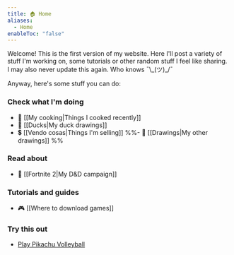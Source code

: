 ```yaml
---
title: 🏠 Home
aliases:
  - Home
enableToc: "false"
---
```

Welcome! This is the first version of my website. Here I'll post a variety of stuff I'm working on, some tutorials or other random stuff I feel like sharing. I may also never update this again. Who knows ¯\\\_(ツ)\_/¯

Anyway, here's some stuff you can do:
### Check what I'm doing
- 🍳 [[My cooking|Things I cooked recently]]
- 🦆 [[Ducks|My duck drawings]]
- 💲   [[Vendo cosas|Things I'm selling]]
%%- 🎨 [[Drawings|My other drawings]] %%
### Read about
- 🎲 [[Fortnite 2|My D&D campaign]] 
### Tutorials and guides
- 🎮 [[Where to download games]] 
### Try this out
- [Play Pikachu Volleyball](https://gorisanson.github.io/pikachu-volleyball/en/)

